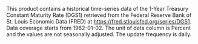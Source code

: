 This product contains a historical time-series data of the 1-Year Treasury Constant Maturity Rate (DGS1) retrieved from the Federal Reserve Bank of St. Louis Economic Data (FRED) at https://fred.stlouisfed.org/series/DGS1. Data coverage starts from 1962-01-02. The unit of data column is Percent and the values are not seasonally adjusted. The update frequency is daily.